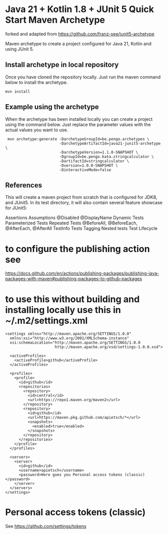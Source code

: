 # Java 21 + Kotlin 1.8 + JUnit 5 Quick Start Maven Archetype

forked and adapted from https://github.com/franz-see/junit5-archetype

Maven archetype to create a project configured for Java 21, Kotlin and using JUnit 5.

## Install archetype in local repository

Once you have cloned the repository locally. Just run the maven command below to install the archetype.

``` shell
mvn install
```

## Example using the archetype

When the archetype has been installed locally you can create a project using the command below. Just replace the parameter values with the actual values you want to use.

``` shell
 mvn archetype:generate -DarchetypeGroupId=be.pengo.archetypes \
                        -DarchetypeArtifactId=java21-junit5-archetype \
                        -DarchetypeVersion=1.1.0-SNAPSHOT \
                        -DgroupId=be.pengo.kata.stringcalculator \
                        -DartifactId=stringcalculator \
                        -Dversion=1.0.0-SNAPSHOT \
                        -DinteractiveMode=false
```

## References

This will create a maven project from scratch that is configured for JDK8, and JUnit5. In its test directory, it will also contain several feature showcase for JUnit5:

Assertions
Assumptions
@Disabled
@DisplayName
Dynamic Tests
Parameterized Tests
Repeated Tests
@BeforeAll, @BeforeEach, @AfterEach, @AfterAll
TestInfo
Tests Tagging
Nested tests
Test Lifecycle


# to configure the publishing action see

https://docs.github.com/en/actions/publishing-packages/publishing-java-packages-with-maven#publishing-packages-to-github-packages

# to use this without building and installing locally use this in ~/.m2/settings.xml

```
<settings xmlns="http://maven.apache.org/SETTINGS/1.0.0"
  xmlns:xsi="http://www.w3.org/2001/XMLSchema-instance"
  xsi:schemaLocation="http://maven.apache.org/SETTINGS/1.0.0
                      http://maven.apache.org/xsd/settings-1.0.0.xsd">

  <activeProfiles>
    <activeProfile>github</activeProfile>
  </activeProfiles>

  <profiles>
    <profile>
      <id>github</id>
      <repositories>
        <repository>
          <id>central</id>
          <url>https://repo1.maven.org/maven2</url>
        </repository>
        <repository>
          <id>github</id>
          <url>https://maven.pkg.github.com/apietsch/*</url>
          <snapshots>
            <enabled>true</enabled>
          </snapshots>
        </repository>
      </repositories>
    </profile>
  </profiles>

  <servers>
    <server>
      <id>github</id>
      <username>apietsch</username>
      <password>Here goes you Personal access tokens (classic)</password>
    </server>
  </servers>
</settings>

```

# Personal access tokens (classic)
See https://github.com/settings/tokens
